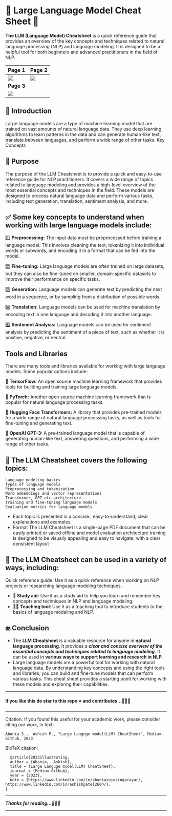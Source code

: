 # 💁 Large Language Model Cheat Sheet 📝

**The LLM (Language Model) Cheatsheet** is a quick reference guide that provides an overview of the key concepts and techniques related to natural language processing (NLP) and language modeling. It is designed to be a helpful tool for both beginners and advanced practitioners in the field of NLP.

| Page 1                                                       | Page 2                                                       |
| ------------------------------------------------------------ | ------------------------------------------------------------ |
| ![](https://raw.githubusercontent.com/ashishpatel26/CheatSheet-LLM/main/Images/Slide1.PNG) | ![](https://raw.githubusercontent.com/ashishpatel26/CheatSheet-LLM/main/Images/Slide2.PNG) |
| **Page 3**                                                   |                                                              |
| ![](https://raw.githubusercontent.com/ashishpatel26/CheatSheet-LLM/main/Images/Slide3.PNG) |                                                              |




## :information_desk_person: Introduction

Large language models are a type of machine learning model that are trained on vast amounts of natural language data. They use deep learning algorithms to learn patterns in the data and can generate human-like text, translate between languages, and perform a wide range of other tasks.
Key Concepts

## 🎯 Purpose

The purpose of the LLM Cheatsheet is to provide a quick and easy-to-use reference guide for NLP practitioners. It covers a wide range of topics related to language modeling and provides a high-level overview of the most essential concepts and techniques in the field. These models are designed to process natural language data and perform various tasks, including text generation, translation, sentiment analysis, and more.

## ✅ Some key concepts to understand when working with large language models include:

1️⃣ **Preprocessing:** The input data must be preprocessed before training a language model. This involves cleaning the text, tokenizing it into individual words or subwords, and encoding it in a format that can be fed into the model.

2️⃣ **Fine-tuning:** Large language models are often trained on large datasets, but they can also be fine-tuned on smaller, domain-specific datasets to improve their performance on specific tasks.

3️⃣ **Generation:** Language models can generate text by predicting the next word in a sequence, or by sampling from a distribution of possible words.

4️⃣ **Translation:** Language models can be used for machine translation by encoding text in one language and decoding it into another language.

5️⃣ **Sentiment Analysis:** Language models can be used for sentiment analysis by predicting the sentiment of a piece of text, such as whether it is positive, negative, or neutral.

## Tools and Libraries

There are many tools and libraries available for working with large language models. Some popular options include:

🔰 **TensorFlow:** An open source machine learning framework that provides tools for building and training large language models.

🔰 **PyTorch:** Another open source machine learning framework that is popular for natural language processing tasks.

🔰 **Hugging Face Transformers:** A library that provides pre-trained models for a wide range of natural language processing tasks, as well as tools for fine-tuning and generating text.

🔰 **OpenAI GPT-3:** A pre-trained language model that is capable of generating human-like text, answering questions, and performing a wide range of other tasks.


## 📝 The LLM Cheatsheet covers the following topics:

```Text
Language modeling basics
Types of language models
Preprocessing and tokenization
Word embeddings and vector representations
Transformer, GPT etc architecture
Training and fine-tuning language models
Evaluation metrics for language models
```

- Each topic is presented in a concise., easy-to-understand, clear explanations and examples.
- Format The LLM Cheatsheet is a single-page PDF document that can be easily printed or saved offline and model evaluation architecture training is designed to be visually appealing and easy to navigate, with a clear consistent layout

## 📃 The LLM Cheatsheet can be used in a variety of ways, including:

Quick reference guide: Use it as a quick reference when working on NLP projects or researching language modeling techniques.

- **🏫 Study aid:** Use it as a study aid to help you learn and remember key concepts and techniques in NLP and language modeling.
- 🧑‍🏫 **Teaching tool**: Use it as a teaching tool to introduce students to the basics of language modeling and NLP.


## 🔚 Conclusion

- The **LLM Cheatsheet** is a valuable resource for anyone in **natural language processing**. It provides a ***clear and concise overview of the essential concepts and techniques related to language modeling.*** It can be used in **various ways to support learning and research in NLP**.
- Large language models are a powerful tool for working with natural language data. By understanding key concepts and using the right tools and libraries, you can build and fine-tune models that can perform various tasks. This cheat sheet provides a starting point for working with these models and exploring their capabilities.

---

#### **If you like this do star to this repo ⭐ and contributes...💁💁💁**

---
Citation: If you found this useful for your academic work, please consider citing our work, in text:

```Abonia S.,  Ashish P., "Large Languge model(LLM) CheatSheet", Medium-Github, 2023.```

BibTeX citation:

```
  @article{2023illustrating,
  author = {Abonia,  Ashish},
  title = {Large Languge model(LLM) CheatSheet},
  journal = {Medium-Github},
  year = {2023},
  note = {https://www.linkedin.com/in/aboniasojasingarayar/, https://www.linkedin.com/in/ashishpatel2604/},
}
```

---

***Thanks for reading...🙏🙏🙏***

---

